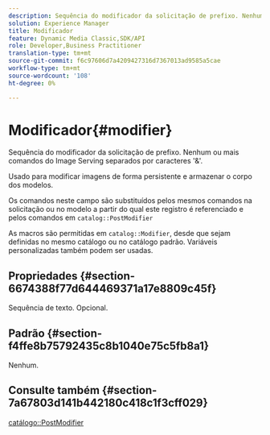 ```yaml
---
description: Sequência do modificador da solicitação de prefixo. Nenhum ou mais comandos do Image Serving separados por caracteres '&'.
solution: Experience Manager
title: Modificador
feature: Dynamic Media Classic,SDK/API
role: Developer,Business Practitioner
translation-type: tm+mt
source-git-commit: f6c97606d7a4209427316d7367013ad9585a5cae
workflow-type: tm+mt
source-wordcount: '108'
ht-degree: 0%

---
```



# Modificador{#modifier}

Sequência do modificador da solicitação de prefixo. Nenhum ou mais comandos do Image Serving separados por caracteres &#39;&amp;&#39;.

Usado para modificar imagens de forma persistente e armazenar o corpo dos modelos.

Os comandos neste campo são substituídos pelos mesmos comandos na solicitação ou no modelo a partir do qual este registro é referenciado e pelos comandos em `catalog::PostModifier`

As macros são permitidas em `catalog::Modifier`, desde que sejam definidas no mesmo catálogo ou no catálogo padrão. Variáveis personalizadas também podem ser usadas.

## Propriedades {#section-6674388f77d644469371a17e8809c45f}

Sequência de texto. Opcional.

## Padrão {#section-f4ffe8b75792435c8b1040e75c5fb8a1}

Nenhum.

## Consulte também {#section-7a67803d141b442180c418c1f3cff029}

[catálogo::PostModifier](../../../../../../is-api/image-catalog/image-serving-api-ref/c-image-catalog-reference/c-image-svg-data-reference/c-image-data-reference/r-postmodifier-cat.md#reference-4bc3738a812b4e7c8a180e27bfbd770b)
